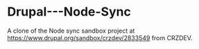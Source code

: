 # Drupal---Node-Sync

A clone of the Node sync sandbox project at https://www.drupal.org/sandbox/crzdev/2833549 from CRZDEV.
